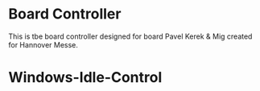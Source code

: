 # Board Controller

This is tbe board controller designed for board Pavel Kerek & Mig created for Hannover Messe.

# Windows-Idle-Control
